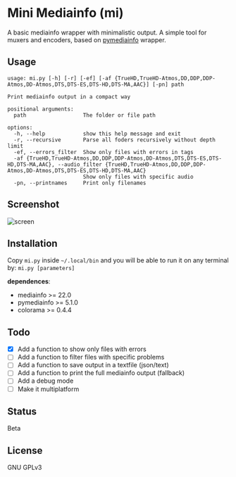 # Mini Mediainfo (mi)

A basic mediainfo wrapper with minimalistic output. A simple tool for muxers and encoders, based on [pymediainfo](https://pymediainfo.readthedocs.io/en/stable/pymediainfo.html) wrapper.

## Usage

```
usage: mi.py [-h] [-r] [-ef] [-af {TrueHD,TrueHD-Atmos,DD,DDP,DDP-Atmos,DD-Atmos,DTS,DTS-ES,DTS-HD,DTS-MA,AAC}] [-pn] path

Print mediainfo output in a compact way

positional arguments:
  path                  The folder or file path

options:
  -h, --help            show this help message and exit
  -r, --recursive       Parse all foders recursively without depth limit
  -ef, --errors_filter  Show only files with errors in tags
  -af {TrueHD,TrueHD-Atmos,DD,DDP,DDP-Atmos,DD-Atmos,DTS,DTS-ES,DTS-HD,DTS-MA,AAC}, --audio_filter {TrueHD,TrueHD-Atmos,DD,DDP,DDP-Atmos,DD-Atmos,DTS,DTS-ES,DTS-HD,DTS-MA,AAC}
                        Show only files with specific audio
  -pn, --printnames     Print only filenames
```

## Screenshot

![screen](https://i.postimg.cc/0QbgKHSn/image.png)

## Installation

Copy `mi.py` inside `~/.local/bin` and you will be able to run it on any terminal by: `mi.py [parameters]`

**dependences**:

- mediainfo >= 22.0
- pymediainfo >= 5.1.0
- colorama >= 0.4.4

## Todo

- [x] Add a function to show only files with errors
- [ ] Add a function to filter files with specific problems
- [ ] Add a function to save output in a textfile (json/text)
- [ ] Add a function to print the full mediainfo output (fallback)
- [ ] Add a debug mode
- [ ] Make it multiplatform

## Status

Beta

## License

GNU GPLv3

```

```
